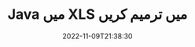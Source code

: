 ---
############################# Static ############################
layout: "auto-gen-editor"
date: 2022-11-09T21:38:30
draft: false
otherformats: doc docx docm dotx xlsx xlsm ppt pptx pptm mobi epub html mhtml txt xml csv rtf odt msg eml

############################# Head ############################
head_title: "XLS ایڈیٹر — XLS میں Java میں ترمیم کریں"
head_description: "کوڈ کی چند سطروں کا استعمال کرتے ہوئے Java میں XLS میں ترمیم کیسے کی جائے؟ 30+ فائل فارمیٹس میں ترمیم، اپ ڈیٹ اور محفوظ کرنے کے لیے GroupDocs دستاویزات پر کارروائی کرنے والے APIs کا استعمال کریں۔"

############################# Header ############################
title: "Java میں XLS میں ترمیم کریں"
description: "مائیکروسافٹ یا اوپن آفس جیسے کسی سافٹ ویئر کے استعمال کے بغیر، Java APIs کے لیے سرور سائڈ GroupDocs.Editor کا استعمال کرتے ہوئے مؤثر اور مضبوط XLS ترمیم۔"
bg_image: "https://cms.admin.containerize.com/templates/aspose/App_Themes/V3/images/bg/header1.png"
bg_overlay: false
button:
    enable: true
    icon: "fas fa-arrow-down"
    label: "مفت ٹرائل ڈاؤن لوڈ کریں۔"
    link: "https://downloads.groupdocs.com/editor/java"

############################# SubMenu ############################
submenu:
    enable: true

    left:
        img_alt: "GroupDocs.Editor for Java"
        image: "https://cms.admin.containerize.com/templates/groupdocs/images/product-logos/90x90-noborder/groupdocs-editor-java.png"
        product: "GroupDocs.Editor"
        platform: "Java"

    middle:
        button:

            # button loop
            - link: "https://apireference.groupdocs.com/editor/java"
              text: "API حوالہ"

            # button loop
            - link: "https://github.com/groupdocs-editor"
              text: "کوڈ کی مثالیں۔"

            # button loop
            - link: "https://products.groupdocs.app/editor/family"
              text: "لائیو ڈیمو"

            # button loop
            - link: "https://purchase.groupdocs.com/pricing/editor/java"
              text: "قیمتوں کا تعین"

    right:
        link_download: "https://downloads.groupdocs.com/editor"
        link_learn: "https://docs.groupdocs.com/editor/java"
        link_buy: "https://purchase.groupdocs.com"

############################# About ############################
about:
    enable: true
    title: "GroupDocs.Editor for Java API کے بارے میں"
    content: |
        [GroupDocs.Editor for Java](/ur/editor/java/) API Microsoft Word، Excel، PowerPoint، Open Office دستاویزات اور پیشکشوں میں ترمیم کرنے کا صحیح انتخاب ہے۔ GroupDocs.Editor ایک اسٹینڈ ایلون API ہے جو سرور سائیڈ اور بیک اینڈ سسٹمز کے لیے موزوں ہے جہاں اعلی کارکردگی کی ضرورت ہوتی ہے۔ یہ مائیکروسافٹ یا اوپن آفس جیسے کسی سافٹ ویئر پر منحصر نہیں ہے۔

############################# Steps ############################
steps:
    enable: true
    title_left: "Java میں XLS میں ترمیم کرنے کے مراحل"
    content_left: |
        [GroupDocs.Editor for Java](/ur/editor/java/) ڈویلپرز کو کوڈ کی چند سطروں کا استعمال کرتے ہوئے XLS فائلوں میں ترمیم کرنے کا ایک آسان اور سیدھا طریقہ فراہم کرتا ہے۔
        * لازمی فائل پاتھ یا اسٹریم اور اختیاری `SpreadsheetLoadOptions` کلاس کے ساتھ `Editor` کلاس کی ایک مثال بنائیں اور XLS فائل لوڈ کریں۔
        * XLS فائل فارمیٹ کے لیے `SpreadsheetEditOptions` کلاس مثال بنائیں اور سیٹ کریں
        * 'Editor.Edit()' طریقہ کو کال کریں اور HTML فارمیٹ میں XLS دستاویز حاصل کریں جو کسی بھی WYSIWYG ایڈیٹر کے ساتھ آسانی سے قابل تدوین ہو۔
        * 'Editor.Save()' طریقہ کو کال کریں اور 'SpreadsheetSaveOptions' کلاس کا استعمال کرتے ہوئے ترمیم شدہ XLS فائل کو محفوظ کریں

        
    title_right: "سسٹم کے تقاضے"
    content_right: |
        GroupDocs.Editor for Java APIs کے ساتھ ایک بنیادی دستاویز کی تدوین چند آسان مراحل کو نافذ کر کے کی جا سکتی ہے۔ ہمارے APIs تمام بڑے پلیٹ فارمز اور آپریٹنگ سسٹمز پر تعاون یافتہ ہیں۔ ذیل کے کوڈ پر عمل کرنے سے پہلے، براہ کرم یقینی بنائیں کہ آپ کے سسٹم پر درج ذیل شرائط انسٹال ہیں۔

        * آپریٹنگ سسٹمز: مائیکروسافٹ ونڈوز، لینکس، میک او ایس
        * ترقیاتی ماحول: NetBeans, IntelliJ IDEA, Eclipse
        * فریم ورکس: Java 7 (1.7) and above
        * [Maven](https://repository.groupdocs.com/editor/) سے ڈاؤن لوڈ کردہ GroupDocs.Editor for Java کا تازہ ترین ورژن حاصل کریں۔
        
    code: |        
        ```java
        // Load the XLS file into Editor with the optional SpreadsheetLoadOptions
        Editor editor = new Editor("source.xls", new SpreadsheetLoadOptions());

        // Create and adjust the edit options
        SpreadsheetEditOptions editOptions = new SpreadsheetEditOptions();
        editOptions.setWorksheetIndex(1);//select a tab (worksheet) to edit

        // Open input XLS document for edit — obtain an intermediate document, that can be edited
        EditableDocument beforeEdit = editor.edit(editOptions);

        // Grab XLS document content and associated resources from editable document
        string content = beforeEdit.getContent();

        // Send the content to WYSIWYG-editor, edit it there, and send edited content back to the server-side
        // This step simulates a such operation
        string updatedContent = content.replace("Cell Text", "Edited Cell Text");

        // Grab edited content and resources from WYSIWYG-editor and create a new EditableDocument instance from it
        EditableDocument afterEdit = EditableDocument.fromMarkup(updatedContent, null);

        // Create a save options and select a desired output format
        SpreadsheetSaveOptions saveOptions = new SpreadsheetSaveOptions(SpreadsheetFormats.Xls);

        // Save edited XLS document to the file
        editor.save(afterEdit, "edited.xls", saveOptions);
        ```
        
############################# Demos ############################
demos:
    enable: true
    title: "XLS ایڈیٹر لائیو ڈیمو"
    content: |
        [GroupDocs.Editor Live Demos](https://products.groupdocs.app/editor/family) ویب سائٹ پر جا کر ابھی XLS میں ترمیم کریں۔
        لائیو ڈیمو کے درج ذیل فوائد ہیں۔
        
############################# More Formats ############################
more_formats:
    enable: true
    title: "دوسرے معاون ایڈیٹرز"
    content: |
        آپ دوسرے فائل فارمیٹس میں بھی ترمیم کر سکتے ہیں۔ براہ کرم ذیل میں مکمل فہرست دیکھیں۔


############################# Back to top ###############################
back_to_top:
    enable: true
---